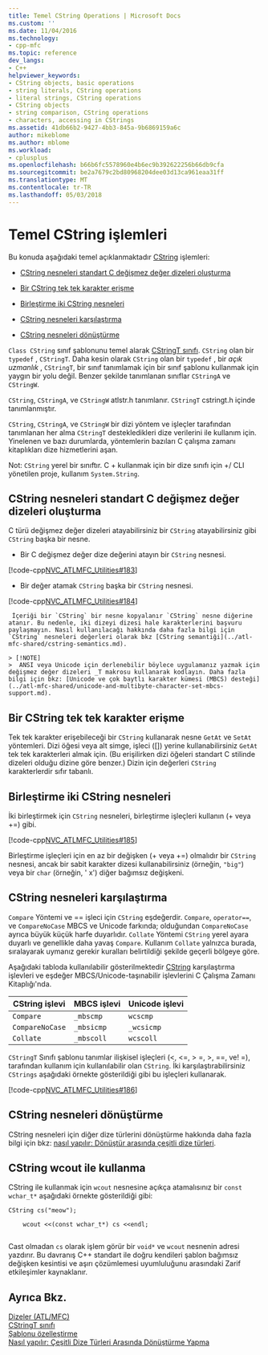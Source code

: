 ```yaml
---
title: Temel CString Operations | Microsoft Docs
ms.custom: ''
ms.date: 11/04/2016
ms.technology:
- cpp-mfc
ms.topic: reference
dev_langs:
- C++
helpviewer_keywords:
- CString objects, basic operations
- string literals, CString operations
- literal strings, CString operations
- CString objects
- string comparison, CString operations
- characters, accessing in CStrings
ms.assetid: 41db66b2-9427-4bb3-845a-9b6869159a6c
author: mikeblome
ms.author: mblome
ms.workload:
- cplusplus
ms.openlocfilehash: b66b6fc5578960e4b6ec9b392622256b66db9cfa
ms.sourcegitcommit: be2a7679c2bd80968204dee03d13ca961eaa31ff
ms.translationtype: MT
ms.contentlocale: tr-TR
ms.lasthandoff: 05/03/2018
---
```

# <a name="basic-cstring-operations"></a>Temel CString işlemleri
Bu konuda aşağıdaki temel açıklanmaktadır [CString](../atl-mfc-shared/reference/cstringt-class.md) işlemleri:  
  
- [CString nesneleri standart C değişmez değer dizeleri oluşturma](#_core_creating_cstring_objects_from_standard_c_literal_strings)  
  
- [Bir CString tek tek karakter erişme](#_core_accessing_individual_characters_in_a_cstring)  
  
- [Birleştirme iki CString nesneleri](#_core_concatenating_two_cstring_objects)  
  
- [CString nesneleri karşılaştırma](#_core_comparing_cstring_objects)  
  
- [CString nesneleri dönüştürme](#_core_converting_cstring_objects)  
  
 `Class CString` sınıf şablonunu temel alarak [CStringT sınıfı](../atl-mfc-shared/reference/cstringt-class.md). `CString` olan bir `typedef` , `CStringT`. Daha kesin olarak `CString` olan bir `typedef` , bir *açık uzmanlık* , `CStringT`, bir sınıf tanımlamak için bir sınıf şablonu kullanmak için yaygın bir yolu değil. Benzer şekilde tanımlanan sınıflar `CStringA` ve `CStringW`.  
  
 `CString`, `CStringA`, ve `CStringW` atlstr.h tanımlanır. `CStringT` cstringt.h içinde tanımlanmıştır.  
  
 `CString`, `CStringA`, ve `CStringW` bir dizi yöntem ve işleçler tarafından tanımlanan her alma `CStringT` destekledikleri dize verilerini ile kullanım için. Yinelenen ve bazı durumlarda, yöntemlerin bazıları C çalışma zamanı kitaplıkları dize hizmetlerini aşan.  
  
 Not: `CString` yerel bir sınıftır. C + kullanmak için bir dize sınıfı için +/ CLI yönetilen proje, kullanım `System.String`.  
  
##  <a name="_core_creating_cstring_objects_from_standard_c_literal_strings"></a> CString nesneleri standart C değişmez değer dizeleri oluşturma  
 C türü değişmez değer dizeleri atayabilirsiniz bir `CString` atayabilirsiniz gibi `CString` başka bir nesne.  
  
-   Bir C değişmez değer dize değerini atayın bir `CString` nesnesi.  
  
 [!code-cpp[NVC_ATLMFC_Utilities#183](../atl-mfc-shared/codesnippet/cpp/basic-cstring-operations_1.cpp)]  
  
-   Bir değer atamak `CString` başka bir `CString` nesnesi.  
  
 [!code-cpp[NVC_ATLMFC_Utilities#184](../atl-mfc-shared/codesnippet/cpp/basic-cstring-operations_2.cpp)]  
  
     İçeriği bir `CString` bir nesne kopyalanır `CString` nesne diğerine atanır. Bu nedenle, iki dizeyi dizesi hale karakterlerini başvuru paylaşmayın. Nasıl kullanılacağı hakkında daha fazla bilgi için `CString` nesneleri değerleri olarak bkz [CString semantiği](../atl-mfc-shared/cstring-semantics.md).  
  
    > [!NOTE]
    >  ANSI veya Unicode için derlenebilir böylece uygulamanız yazmak için değişmez değer dizeleri _T makrosu kullanarak kodlayın. Daha fazla bilgi için bkz: [Unicode ve çok baytlı karakter kümesi (MBCS) desteği](../atl-mfc-shared/unicode-and-multibyte-character-set-mbcs-support.md).  
  
##  <a name="_core_accessing_individual_characters_in_a_cstring"></a> Bir CString tek tek karakter erişme  
 Tek tek karakter erişebileceği bir `CString` kullanarak nesne `GetAt` ve `SetAt` yöntemleri. Dizi öğesi veya alt simge, işleci ([]) yerine kullanabilirsiniz `GetAt` tek tek karakterleri almak için. (Bu erişilirken dizi öğeleri standart C stilinde dizeleri olduğu dizine göre benzer.) Dizin için değerleri `CString` karakterlerdir sıfır tabanlı.  
  
##  <a name="_core_concatenating_two_cstring_objects"></a> Birleştirme iki CString nesneleri  
 İki birleştirmek için `CString` nesneleri, birleştirme işleçleri kullanın (+ veya +=) gibi.  
  
 [!code-cpp[NVC_ATLMFC_Utilities#185](../atl-mfc-shared/codesnippet/cpp/basic-cstring-operations_3.cpp)]  
  
 Birleştirme işleçleri için en az bir değişken (+ veya +=) olmalıdır bir `CString` nesnesi, ancak bir sabit karakter dizesi kullanabilirsiniz (örneğin, `"big"`) veya bir `char` (örneğin, ' x') diğer bağımsız değişkeni.  
  
##  <a name="_core_comparing_cstring_objects"></a> CString nesneleri karşılaştırma  
 `Compare` Yöntemi ve == işleci için `CString` eşdeğerdir. `Compare`, `operator==`, ve `CompareNoCase` MBCS ve Unicode farkında; olduğundan `CompareNoCase` ayrıca büyük küçük harfe duyarlıdır. `Collate` Yöntemi `CString` yerel ayara duyarlı ve genellikle daha yavaş `Compare`. Kullanım `Collate` yalnızca burada, sıralayarak uymanız gerekir kuralları belirtildiği şekilde geçerli bölgeye göre.  
  
 Aşağıdaki tabloda kullanılabilir gösterilmektedir [CString](../atl-mfc-shared/reference/cstringt-class.md) karşılaştırma işlevleri ve eşdeğer MBCS/Unicode-taşınabilir işlevlerini C Çalışma Zamanı Kitaplığı'nda.  
  
|CString işlevi|MBCS işlevi|Unicode işlevi|  
|----------------------|-------------------|----------------------|  
|`Compare`|`_mbscmp`|`wcscmp`|  
|`CompareNoCase`|`_mbsicmp`|`_wcsicmp`|  
|`Collate`|`_mbscoll`|`wcscoll`|  
  
 `CStringT` Sınıfı şablonu tanımlar ilişkisel işleçleri (<, \<=, > =, >, ==, ve! =), tarafından kullanım için kullanılabilir olan `CString`. İki karşılaştırabilirsiniz `CStrings` aşağıdaki örnekte gösterildiği gibi bu işleçleri kullanarak.  
  
 [!code-cpp[NVC_ATLMFC_Utilities#186](../atl-mfc-shared/codesnippet/cpp/basic-cstring-operations_4.cpp)]  
  
##  <a name="_core_converting_cstring_objects"></a> CString nesneleri dönüştürme  
 CString nesneleri için diğer dize türlerini dönüştürme hakkında daha fazla bilgi için bkz: [nasıl yapılır: Dönüştür arasında çeşitli dize türleri](../text/how-to-convert-between-various-string-types.md).  
  
## <a name="using-cstring-with-wcout"></a>CString wcout ile kullanma  
 CString ile kullanmak için `wcout` nesnesine açıkça atamalısınız bir `const wchar_t*` aşağıdaki örnekte gösterildiği gibi:  
  
```  
CString cs("meow");

    wcout <<(const wchar_t*) cs <<endl;  
 
```  
  
 Cast olmadan `cs` olarak işlem görür bir `void*` ve `wcout` nesnenin adresi yazdırır. Bu davranış C++ standart ile doğru kendileri şablon bağımsız değişken kesintisi ve aşırı çözümlemesi uyumluluğunu arasındaki Zarif etkileşimler kaynaklanır.  
  
## <a name="see-also"></a>Ayrıca Bkz.  
 [Dizeler (ATL/MFC)](../atl-mfc-shared/strings-atl-mfc.md)   
 [CStringT sınıfı](../atl-mfc-shared/reference/cstringt-class.md)   
 [Şablonu özelleştirme](../cpp/template-specialization-cpp.md)   
 [Nasıl yapılır: Çeşitli Dize Türleri Arasında Dönüştürme Yapma](../text/how-to-convert-between-various-string-types.md)

